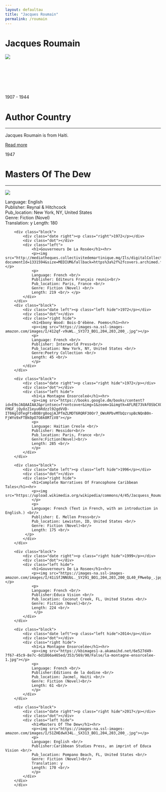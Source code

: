 ```yaml
---
layout: defaultau
title: "Jacques Roumain"
permalink: /roumain
---
```

<!-- partial:index.partial.html -->
<div class="content">
    <h1>Jacques Roumain</h1>
    <div class="quote">
        <div><img src="https://upload.wikimedia.org/wikipedia/commons/4/45/Jacquess_Roumain.jpeg" class="logo"></div>
    </div>
    <div class="timeline">
        <div style="padding-bottom:100px;"></div>
        <div class="block">
            <div class="date right"><p class="right"> 1907 - 1944 </p></div>
            <div class="dot"></div>
            <div class="left first">
                <h1>Author Country</h1><hr>
            <p>Jacques Roumain is from Haiti.</p>
                <a href="https://en.wikipedia.org/wiki/George_Lamming" target="_blank">Read more</a>
            </div>
        </div>
        <div class="block">
            <div class="date left"><p class="left">1947</p></div>
            <div class="dot"></div>
            <div class="right">
                <h1>Masters Of The Dew</h1><hr>
                <p><img src="https://pictures.abebooks.com/inventory/md/md31069196130.jpg"></p>
                <p>
                Language: English <br/>
                Publisher: Reynal & Hitchcock <br/>
                Pub_location: New York, NY, United States <br/>
                Genre: Fiction (Novel) <br/>
                Translation: y
                Length: 180 <br/>
                </p>
            </div>
        </div>

        <div class="block">
            <div class="date right"><p class="right">1972</p></div>
            <div class="dot"></div>
            <div class="left">
                <h1>Gouverneurs De La Rosée</h1><hr>
                <p><img src="http://mediatheques.collectivitedemartinique.mq/Ils/digitalCollection/DigitalCollectionThumbnailHandler.ashx?documentId=1331594&size=MEDIUM&fallback=https%3a%2f%2fcovers.archimed.fr%2fCover%2fCG97M%2fMONO%2ffSK0Z0qUwLcB3yqtG7yK3g2%2f2852750287%2fMEDIUM%3ffallback%3dhttp%253a%252f%252fmediatheques.collectivitedemartinique.mq%252fui%252fskins%252fdefault%252fportal%252ffront%252fimages%252fGeneral%252fDocType%252fMONO_MEDIUM.png"></p>
                <p> 
                Language: French <br/>
                Publisher: Editeurs Français reunis<br/>
                Pub_location: Paris, France <br/>
                Genre: Fiction (Novel) <br/>
                Length: 219 <br/> </p>
            </div>
        </div>
        <div class="block">
            <div class="date left"><p class="left hide">1972</p></div>
            <div class="dot"></div>
            <div class="right hide">
                <h1>Ebony Wood: Bois-D'ébène. Poems</h1><hr>
                <p><img src="https://images-na.ssl-images-amazon.com/images/I/412qf-v9uWL._SY373_BO1,204,203,200_.jpg"></p>
                <p>
                Language: French <br/>
                Publisher: Interworld Press<br/>
                Pub_location: New York, NY, United States <br/>
                Genre:Poetry Collection <br/>
                Length: 45 <br/> 
                </p>
            </div>
        </div>

        <div class="block">
            <div class="date right"><p class="right hide">1972</p></div>
            <div class="dot"></div>
            <div class="left hide">
                <h1>La Montagne Ensorceleé</h1><hr>
                <p><img src="https://books.google.dm/books/content?id=E9oJAQAAIAAJ&printsec=frontcover&img=1&zoom=1&imgtk=AFLRE73VAfOSbCXOK9Z-FMGF_jQyOzZ1eyu6Rdzzl92gdVVD-IT0AglOTegFtvBOBrg8oqjAJPfmZLMDT6RQRF30Or7_OWsRPbvMTbQzrspBcNQnB0n-FjWYo9xFTBk0pO7G6k8RTiV8"></p>
                <p>
                Language: Haitian Creole <br/>
                Publisher: Messidor<br/>
                Pub_location: Paris, France <br/>
                Genre:Fiction(Novel)<br/>
                Length: 285 <br/>
                </p>
            </div>
        </div>

        <div class="block">
            <div class="date left"><p class="left hide">1996</p></div>
            <div class="dot"></div>
            <div class="right hide">
                <h1>Complete Narratives Of Francophone Caribbean Tales</h1><hr>
                <p><img src="https://upload.wikimedia.org/wikipedia/commons/4/45/Jacquess_Roumain.jpeg">
                </p>
                <p>
                Language: French (Text in French, with an introduction in English.) <br/>
                Publisher: E. Mellen Press<br/>
                Pub_location: Lewiston, ID, United States <br/>
                Genre: Fiction (Novel)<br/>
                Length: 175 <br/>        
             </p>
            </div>
        </div>

        <div class="block">
            <div class="date right"><p class="right hide">1999</p></div>
            <div class="dot"></div>
            <div class="left hide">
                <h1>Gouverneurs De La Rosee</h1><hr>
                <p><img src="https://images-na.ssl-images-amazon.com/images/I/41iSfJNNUbL._SY291_BO1,204,203,200_QL40_FMwebp_.jpg"></p>
                <p>
                Language: French <br/>
                Publisher:Educa Vision <br/>
                Pub_location: Coconut Creek, FL, United States <br/>
                Genre: Fiction (Novel)<br/>
                Length: 224 <br/>           
                 </p>
            </div>
        </div>

        <div class="block">
            <div class="date left"><p class="left hide">2014</p></div>
            <div class="dot"></div>
            <div class="right hide">
                <h1>La Montagne Ensorcelée</h1><hr>
                <p><img src="https://kbimages1-a.akamaihd.net/6e527d49-7f67-45c9-8e7c-6d1866a465ed/353/569/90/False/la-montagne-ensorcelee-1.jpg"></p>
                <p>
                Language: French <br/>
                Publisher:Éditions de la dodine <br/>
                Pub_location: Jacmel, Haiti <br/>
                Genre: Fiction (Novel)<br/> 
                Length: 61 <br/>  
                </p>
            </div>
        </div>

        <div class="block">
            <div class="date right"><p class="right hide">2017</p></div>
            <div class="dot"></div>
            <div class="left hide">
                <h1>Masters Of The Dew</h1><hr>
                <p><img src="https://images-na.ssl-images-amazon.com/images/I/51ZHEdwX34L._SX313_BO1,204,203,200_.jpg"></p>
                <p>
                Language: English <br/>
                Publisher:Caribbean Studies Press, an imprint of Educa Vision <br/>
                Pub_location: Pompano Beach, FL, United States <br/>
                Genre: Fiction (Novel)<br/> 
                Translation: y
                Length: 170 <br/>  
                </p>
            </div>
        </div>
        </div>
</div>
<!-- partial -->
  <script src='https://cdnjs.cloudflare.com/ajax/libs/jquery/3.1.1/jquery.min.js'></script><script  src="assets/js/authorscript.js"></script>
</body>
